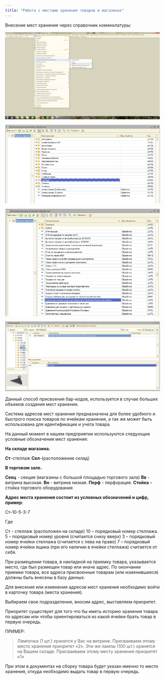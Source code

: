 ```yaml
---
title: "Работа с местами хранения товаров в магазинах"
---
```


Внесение мест хранения через справочник номенклатуры:

![](KBO/_attach/lu902410d7j_tmp_1e406e4955983e28.png)

![](KBO/_attach/lu902410d7j_tmp_39142bc8f2b8476.png)

![](KBO/_attach/Pasted%20image%2020221115101341.png)

![](KBO/_attach/Pasted%20image%2020221115101518.png)

Данный способ присвоения бар-кодов, используется в случае больших объемов создания мест хранения.

Система адресов мест хранения предназначена для более удобного и быстрого поиска товаров по ячейкам хранения, а так же может быть использована для идентификации и учета товара.

На данный момент в нашем предприятии используются следующие условные обозначения мест хранения:

**На складе магазина.**

**Ст**-стеллаж
**Скл**-(расположение склад)

**В торговом зале.**

**Секц** - секция (магазины с большой площадью торгового зала)
**Вв** - витрина высокая.
**Вн** - витрина низкая.
**Перф** - перфорация.
**Стойка** – стойка торгового оборудования

**Адрес места хранения состоит из условных обозначений и цифр, пример**:

Ст-10-5-3-7

Где

Ст - стеллаж (расположен на складе)
10 – порядковый номер стеллажа.
5 – порядковый номер уровня (считается снизу вверх)
3 – порядковый номер ячейки стеллажа (считается с лева на право)
7 – порядковый номер ячейки ящика (при его наличии в ячейки стеллажа) считается от себя.

При размещении товара, в накладной на приемку товара, указывается место, где был размещен товар или иначе адрес. По окончании приемки товара, все адреса присвоенные товарам (или изменившиеся) должны быть внесены в базу данных.

Для внесения или изменения адресов мест хранения необходимо войти в карточку товара (места хранения).

Выбираем свое подразделение, вносим адрес, выставляем приоритет.

Приоритет существует для того что бы иметь историю хранения товара по адресам или чтобы ориентироваться из какой ячейки брать товар в первую очередь.

ПРИМЕР:

> Лампочка (1 шт.) хранится у Вас на витрине. Присваиваем этому место хранения приоритет «2». Эти же лампы (100 шт.) хранятся на Вашем складе. Присваиваем этому месту хранения приоритет «1»

При этом в документах на сборку товара будет указан именно то место хранения, откуда необходимо выдать товар в первую очередь.